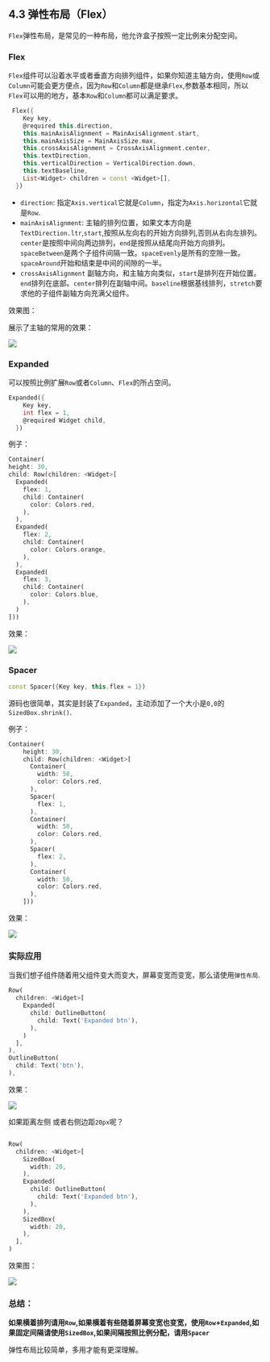 ## 4.3 弹性布局（Flex）
`Flex`弹性布局，是常见的一种布局，他允许盒子按照一定比例来分配空间。
 
###  Flex

`Flex`组件可以沿着水平或者垂直方向排列组件，如果你知道主轴方向，使用`Row`或`Column`可能会更方便点，因为`Row`和`Column`都是继承`Flex`,参数基本相同，所以`Flex`可以用的地方，基本`Row`和`Column`都可以满足要求。


```dart
 Flex({
    Key key,
    @required this.direction,
    this.mainAxisAlignment = MainAxisAlignment.start,
    this.mainAxisSize = MainAxisSize.max,
    this.crossAxisAlignment = CrossAxisAlignment.center,
    this.textDirection,
    this.verticalDirection = VerticalDirection.down,
    this.textBaseline,
    List<Widget> children = const <Widget>[],
  }) 
```


- `direction`: 指定`Axis.vertical`它就是`Column`，指定为`Axis.horizontal`它就是`Row`.
- `mainAxisAlignment`: 主轴的排列位置，如果文本方向是`TextDirection.ltr`,`start`,按照从左向右的开始方向排列,否则从右向左排列。`center`是按照中间向两边排列，`end`是按照从结尾向开始方向排列。`spaceBetween`是两个子组件间隔一致。`spaceEvenly`是所有的空隙一致。`spaceAround`开始和结束是中间的间隙的一半。
- `crossAxisAlignment` 副轴方向，和主轴方向类似，`start`是排列在开始位置。`end`排列在底部。`center`排列在副轴中间。`baseline`根据基线排列，`stretch`要求他的子组件副轴方向充满父组件。


效果图：

展示了主轴的常用的效果：

![](../imgs/4.3-1.png)

### Expanded
可以按照比例扩展`Row`或者`Column`、`Flex`的所占空间。

```dart
Expanded({
    Key key,
    int flex = 1,
    @required Widget child,
  })
```

例子：

```dart
Container(
height: 30,
child: Row(children: <Widget>[
  Expanded(
    flex: 1,
    child: Container(
      color: Colors.red,
    ),
  ),
  Expanded(
    flex: 2,
    child: Container(
      color: Colors.orange,
    ),
  ),
  Expanded(
    flex: 3,
    child: Container(
      color: Colors.blue,
    ),
  )
]))
```

效果：

![](../imgs/4.3-2.png)

### Spacer


```dart
const Spacer({Key key, this.flex = 1})
```
源码也很简单，其实是封装了`Expanded`，主动添加了一个大小是`0,0`的`SizedBox.shrink()`.


例子：

```dart
Container(
    height: 30,
    child: Row(children: <Widget>[
      Container(
        width: 50,
        color: Colors.red,
      ),
      Spacer(
        flex: 1,
      ),
      Container(
        width: 50,
        color: Colors.red,
      ),
      Spacer(
        flex: 2,
      ),
      Container(
        width: 50,
        color: Colors.red,
      ),
    ]))
```

效果：

![](../imgs/4.3-3.png)



### 实际应用

当我们想子组件随着用父组件变大而变大，屏幕变宽而变宽，那么请使用`弹性布局`.

```dart
Row(
  children: <Widget>[
    Expanded(
      child: OutlineButton(
        child: Text('Expanded btn'),
      ),
    )
  ],
),
OutlineButton(
  child: Text('btn'),
),
```


效果：

![](../imgs/4.3-4.png)


如果距离左侧 或者右侧边距`20px`呢？

```dart

Row(
  children: <Widget>[
    SizedBox(
      width: 20,
    ),
    Expanded(
      child: OutlineButton(
        child: Text('Expanded btn'),
      ),
    ),
    SizedBox(
      width: 20,
    ),
  ],
)
```

效果图：

![](../imgs/4.3-5.png)



### 总结：
 **如果横着排列请用`Row`,如果横着有些随着屏幕变宽也变宽，使用`Row`+`Expanded`,如果固定间隔请使用`SizedBox`,如果间隔按照比例分配，请用`Spacer`**

弹性布局比较简单，多用才能有更深理解。